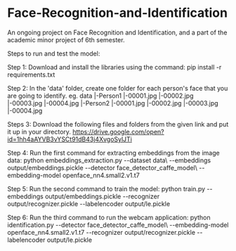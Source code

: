# Face-Recognition-and-Identification
An ongoing project on Face Recognition and Identification, and a part of the academic minor project of 6th semester.

Steps to run and test the model:

Step 1: Download and install the libraries using the command:
        pip install -r requirements.txt

Step 2: In the 'data' folder, create one folder for each person's face that you are going to identify.
        eg. data
              |-Person1
                |-00001.jpg
                |-00002.jpg
                |-00003.jpg
                |-00004.jpg
              |-Person2
                |-00001.jpg
                |-00002.jpg
                |-00003.jpg
                |-00004.jpg
                
Steps 3: Download the following files and folders from the given link and put it up in your directory. 
        https://drive.google.com/open?id=1hh4aAYVB3vYSCt91dB43j4XvgoSylJTi
        
Step 4: Run the first command for extracting embeddings from the image data: 
        python embeddings_extraction.py --dataset data\ --embeddings output/embeddings.pickle --detector face_detector_caffe_model\ --embedding-model openface_nn4.small2.v1.t7

Step 5: Run the second command to train the model: 
        python train.py --embeddings output/embeddings.pickle --recognizer output/recognizer.pickle --labelencoder output/le.pickle

Step 6: Run the third command to run the webcam application: 
        python identification.py --detector face_detector_caffe_model\ --embedding-model openface_nn4.small2.v1.t7 --recognizer output/recognizer.pickle --labelencoder output/le.pickle
